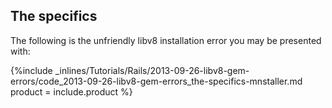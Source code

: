 <!--  usedin: [ _rails/Tutorials/2013-09-26-libv8-gem-errors.md] -->


## The specifics

The following is the unfriendly libv8 installation error you may be presented with:



{%include _inlines/Tutorials/Rails/2013-09-26-libv8-gem-errors/code_2013-09-26-libv8-gem-errors_the-specifics-mnstaller.md  product = include.product %}



